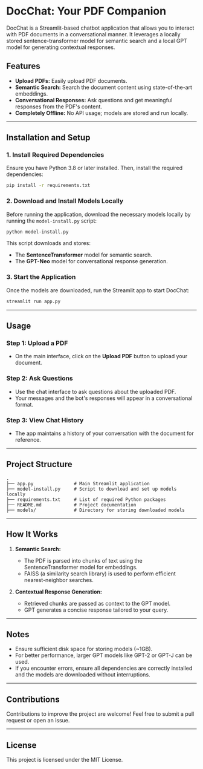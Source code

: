 # DocChat: Your PDF Companion

DocChat is a Streamlit-based chatbot application that allows you to interact with PDF documents in a conversational manner. It leverages a locally stored sentence-transformer model for semantic search and a local GPT model for generating contextual responses.

## Features

- **Upload PDFs:** Easily upload PDF documents.
- **Semantic Search:** Search the document content using state-of-the-art embeddings.
- **Conversational Responses:** Ask questions and get meaningful responses from the PDF's content.
- **Completely Offline:** No API usage; models are stored and run locally.

---

## Installation and Setup

### 1. Install Required Dependencies

Ensure you have Python 3.8 or later installed. Then, install the required dependencies:

```bash
pip install -r requirements.txt
```

### 2. Download and Install Models Locally

Before running the application, download the necessary models locally by running the `model-install.py` script:

```bash
python model-install.py
```

This script downloads and stores:

- The **SentenceTransformer** model for semantic search.
- The **GPT-Neo** model for conversational response generation.

### 3. Start the Application

Once the models are downloaded, run the Streamlit app to start DocChat:

```bash
streamlit run app.py
```

---

## Usage

### Step 1: Upload a PDF

- On the main interface, click on the **Upload PDF** button to upload your document.

### Step 2: Ask Questions

- Use the chat interface to ask questions about the uploaded PDF.
- Your messages and the bot's responses will appear in a conversational format.

### Step 3: View Chat History

- The app maintains a history of your conversation with the document for reference.

---

## Project Structure

```
.
├── app.py               # Main Streamlit application
├── model-install.py     # Script to download and set up models locally
├── requirements.txt     # List of required Python packages
├── README.md            # Project documentation
├── models/              # Directory for storing downloaded models
```

---

## How It Works

1. **Semantic Search:**

   - The PDF is parsed into chunks of text using the SentenceTransformer model for embeddings.
   - FAISS (a similarity search library) is used to perform efficient nearest-neighbor searches.

2. **Contextual Response Generation:**
   - Retrieved chunks are passed as context to the GPT model.
   - GPT generates a concise response tailored to your query.

---

## Notes

- Ensure sufficient disk space for storing models (~1GB).
- For better performance, larger GPT models like GPT-2 or GPT-J can be used.
- If you encounter errors, ensure all dependencies are correctly installed and the models are downloaded without interruptions.

---

## Contributions

Contributions to improve the project are welcome! Feel free to submit a pull request or open an issue.

---

## License

This project is licensed under the MIT License.
